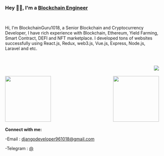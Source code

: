 
### Hey 👋🏽, I'm a [Blockchain Engineer](https://t.me/blockchainGuru1018)  

<br/>

Hi, I'm BlockchainGuru1018, a Senior Blockchain and Cryptocurrency Developer, I have rich experience with Blockchain, Ethereum, Yield Farming, Smart Contract, DEFI and NFT marketplace. I developed tons of websites successfully using React.js, Redux, web3.js, Vue.js, Express, Node.js, Laravel and etc.



  
<br>
<br>
  
  
<div>
  <img align="right" src="https://img.shields.io/github/followers/blockchainGuru1018?label=Follow&style=social" />
</div>

<br>
<br>
  
<div>
  <img align="left" height="150px" src="https://github-readme-stats.vercel.app/api?username=blockchainGuru1018&show_icons=true&theme=merko&count_private=true" />
  <img align="right" height="150px" src="https://github-readme-stats.vercel.app/api/top-langs/?username=blockchainGuru1018&layout=compact&theme=merko&count_private=true" />
</div>

<br>
<br>
<br>
<br>
<br>
<br>
<br>
<br>
<br>

**Connect with me:**

 -Email : djangodeveloper961018@gmail.com
  
 -Telegram : [@](https://t.me/blockchainGuru1018)

